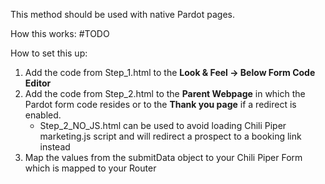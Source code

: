 This method should be used with native Pardot pages.

How this works:
#TODO

How to set this up:
1. Add the code from Step_1.html to the **Look & Feel → Below Form Code Editor**
2. Add the code from Step_2.html to the **Parent Webpage** in which the Pardot form code resides or to the **Thank you page** if a redirect is enabled.
   * Step_2_NO_JS.html can be used to avoid loading Chili Piper marketing.js script and will redirect a prospect to a booking link instead
3. Map the values from the submitData object to your Chili Piper Form which is mapped to your Router
